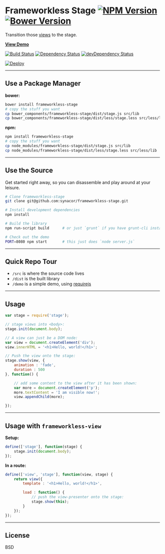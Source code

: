 Frameworkless Stage [![NPM Version](http://img.shields.io/npm/v/frameworkless-stage.svg?style=flat)](https://www.npmjs.org/package/frameworkless-stage) [![Bower Version](http://img.shields.io/bower/v/frameworkless-stage.svg?style=flat)](http://bower.io/search/?q=frameworkless-stage)
=============

Transition those [views](https://github.com/synacor/frameworkless-view) to the stage.

**[View Demo](http://frameworkless-stage.herokuapp.com/demo)**

[![Build Status](https://img.shields.io/travis/synacor/frameworkless-stage.svg?style=flat&branch=master)](https://travis-ci.org/synacor/frameworkless-stage)
[![Dependency Status](http://img.shields.io/david/synacor/frameworkless-stage.svg?style=flat)](https://david-dm.org/synacor/frameworkless-stage)
[![devDependency Status](http://img.shields.io/david/dev/synacor/frameworkless-stage.svg?style=flat)](https://david-dm.org/synacor/frameworkless-stage#info=devDependencies)

[![Deploy](https://www.herokucdn.com/deploy/button.png)](https://heroku.com/deploy)


---


Use a Package Manager
---------------------

**bower:**

```bash
bower install frameworkless-stage
# copy the stuff you want
cp bower_components/frameworkless-stage/dist/stage.js src/lib
cp bower_components/frameworkless-stage/dist/less/stage.less src/less/lib
```

**npm:**

```bash
npm install frameworkless-stage
# copy the stuff you want
cp node_modules/frameworkless-stage/dist/stage.js src/lib
cp node_modules/frameworkless-stage/dist/less/stage.less src/less/lib
```


---


Use the Source
--------------

Get started right away, so you can disassemble and play around at your leisure.

```bash
# Clone frameworkless-stage
git clone git@github.com:synacor/frameworkless-stage.git

# Install development dependencies
npm install

# Build the library
npm run-script build      # or just `grunt` if you have grunt-cli installed globally

# Check out the demo
PORT=8080 npm start       # this just does `node server.js`
```


---


Quick Repo Tour
---------------

* `/src` is where the source code lives
* `/dist` is the built library
* `/demo` is a simple demo, using [requirejs](http://requirejs.org)


---


Usage
-----

```JavaScript
var stage = require('stage');

// stage views into <body>:
stage.init(document.body);

// A view can just be a DOM node:
var view = document.createElement('div');
view.innerHTML = '<h1>Hello, world!</h1>';

// Push the view onto the stage:
stage.show(view, {
	animation : 'fade',
	duration : 500
}, function() {

	// add some content to the view after it has been shown:
	var more = document.createElement('p');
	more.textContent = 'I am visible now!';
	view.appendChild(more);

});
```


---


Usage with `frameworkless-view`
-------------------------------

**Setup:**

```JavaScript
define(['stage'], function(stage) {
	stage.init(document.body);
});
```


**In a route:**

```JavaScript
define(['view', 'stage'], function(view, stage) {
	return view({
		template : '<h1>Hello, world!</h1>',

		load : function() {
			// push the view-presenter onto the stage:
			stage.show(this);
		}
	});
});
```


---


License
-------

BSD
